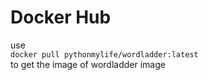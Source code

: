 # Docker Hub
use   
`docker pull pythonmylife/wordladder:latest`  
 to get the image of wordladder image
